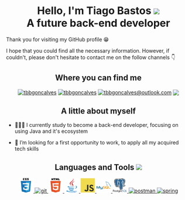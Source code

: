<h1 align='center'> Hello, I'm Tiago Bastos <img src = "https://raw.githubusercontent.com/MartinHeinz/MartinHeinz/master/wave.gif" width = 50px> <br /> 
A future back-end developer</h1>

Thank you for visiting my GitHub profile 😁

I hope that you could find all the necessary information. However, if couldn't, please don't hesitate to contact me on the follow channels 👇

<h2 align="center">Where you can find me</h2>
<p align="center">
<a href="https://linkedin.com/in/tbbgoncalves" target="blank"><img align="center" src="https://cdn.jsdelivr.net/npm/simple-icons@3.0.1/icons/linkedin.svg" alt="tbbgoncalves" height="30" width="40" /></a>
<a href="https://instagram.com/tbbgoncalves" target="blank"><img align="center" src="https://cdn.jsdelivr.net/npm/simple-icons@3.0.1/icons/instagram.svg" alt="tbbgoncalves" height="30" width="40" /></a>
<a href="mailto:tbbgoncalves@outlook.com" target="blank"><img align="center" src="https://cdn.jsdelivr.net/npm/simple-icons@3.0.1/icons/microsoftoutlook.svg" alt="tbbgoncalves@outlook.com" height="30" width="40" /></a>
<a href = 'https://www.github.com/tbbgoncalves'> <img width = '44px' align= 'center' src="https://camo.githubusercontent.com/18a2fa2ff29bbb86a86819ec50536c3c38bc9fc0ca6b3d17ef48eaf50ea34983/68747470733a2f2f6d65646961312e67697068792e636f6d2f6d656469612f6475334a336358797a686a3735494f6776412f67697068792e6769663f6369643d65636630356534377832673033346939707a77747a7a7364337867673277396e723934743474666c6262676f33303038267269643d67697068792e676966"/></a>
</p>

<h2 align="center">A little about myself</h2>

- 👨🏻‍💻 I currently study to become a back-end developer, focusing on using Java and it's ecosystem

- 🔭 I’m looking for a first opportunity to work, to apply all my acquired tech skills


<h2 align='center'> Languages and Tools <img src = "https://media2.giphy.com/media/QssGEmpkyEOhBCb7e1/giphy.gif?cid=ecf05e47a0n3gi1bfqntqmob8g9aid1oyj2wr3ds3mg700bl&rid=giphy.gif" width = 50px> </h2>
<p align="center"> <a href="https://www.w3schools.com/css/" target="_blank" rel="noreferrer"> <img src="https://raw.githubusercontent.com/devicons/devicon/master/icons/css3/css3-original-wordmark.svg" alt="css3" width="40" height="40"/> </a> <a href="https://git-scm.com/" target="_blank" rel="noreferrer"> <img src="https://www.vectorlogo.zone/logos/git-scm/git-scm-icon.svg" alt="git" width="40" height="40"/> </a> <a href="https://www.w3.org/html/" target="_blank" rel="noreferrer"> <img src="https://raw.githubusercontent.com/devicons/devicon/master/icons/html5/html5-original-wordmark.svg" alt="html5" width="40" height="40"/> </a> <a href="https://www.java.com" target="_blank" rel="noreferrer"> <img src="https://raw.githubusercontent.com/devicons/devicon/master/icons/java/java-original.svg" alt="java" width="40" height="40"/> </a> <a href="https://developer.mozilla.org/en-US/docs/Web/JavaScript" target="_blank" rel="noreferrer"> <img src="https://raw.githubusercontent.com/devicons/devicon/master/icons/javascript/javascript-original.svg" alt="javascript" width="40" height="40"/> </a> <a href="https://www.mysql.com/" target="_blank" rel="noreferrer"> <img src="https://raw.githubusercontent.com/devicons/devicon/master/icons/mysql/mysql-original-wordmark.svg" alt="mysql" width="40" height="40"/> </a> <a href="https://www.postgresql.org" target="_blank" rel="noreferrer"> <img src="https://raw.githubusercontent.com/devicons/devicon/master/icons/postgresql/postgresql-original-wordmark.svg" alt="postgresql" width="40" height="40"/> </a> <a href="https://postman.com" target="_blank" rel="noreferrer"> <img src="https://www.vectorlogo.zone/logos/getpostman/getpostman-icon.svg" alt="postman" width="40" height="40"/> </a> <a href="https://spring.io/" target="_blank" rel="noreferrer"> <img src="https://www.vectorlogo.zone/logos/springio/springio-icon.svg" alt="spring" width="40" height="40"/> </a> </p>
